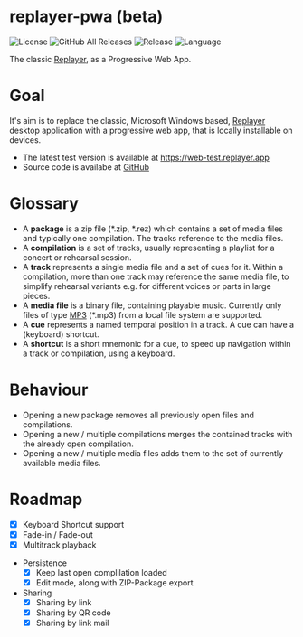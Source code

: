 # replayer-pwa (beta)

![License](https://img.shields.io/github/license/suterma/replayer-pwa.svg)
![GitHub All Releases](https://img.shields.io/github/downloads/suterma/replayer-pwa/total.svg)
![Release](https://img.shields.io/github/release/suterma/replayer-pwa.svg)
![Language](https://img.shields.io/github/languages/top/suterma/replayer-pwa.svg)

The classic [Replayer](https://github.com/suterma/replayer), as a Progressive Web App.

# Goal

It's aim is to replace the classic, Microsoft Windows based, [Replayer](https://github.com/suterma/replayer) desktop application with a progressive web app, that is locally installable on devices.

-   The latest test version is available at https://web-test.replayer.app
-   Source code is availabe at [GitHub](https://github.com/suterma/replayer-pwa)

# Glossary

-   A **package** is a zip file (\*.zip, \*.rez) which contains a set of media files and typically one compilation. The tracks reference to the media files.
-   A **compilation** is a set of tracks, usually representing a playlist for a concert or rehearsal session.
-   A **track** represents a single media file and a set of cues for it. Within a compilation, more than one track may reference the same media file, to simplify rehearsal variants e.g. for different voices or parts in large pieces.
-   A **media file** is a binary file, containing playable music. Currently only files of type [MP3](https://en.wikipedia.org/wiki/MP3) (\*.mp3) from a local file system are supported.
-   A **cue** represents a named temporal position in a track. A cue can have a (keyboard) shortcut.
-   A **shortcut** is a short mnemonic for a cue, to speed up navigation within a track or compilation, using a keyboard.

# Behaviour

-   Opening a new package removes all previously open files and compilations.
-   Opening a new / multiple compilations merges the contained tracks with the already open compilation.
-   Opening a new / multiple media files adds them to the set of currently available media files.

# Roadmap

* [x] Keyboard Shortcut support
* [x] Fade-in / Fade-out
* [x] Multitrack playback
* Persistence
  * [x] Keep last open complilation loaded
  * [x] Edit mode, along with ZIP-Package export
* Sharing
  * [x] Sharing by link
  * [x] Sharing by QR code
  * [x] Sharing by link mail
